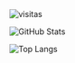 <img src="https://komarev.com/ghpvc/?username=El-brayan502&label=Profile%20views&color=0e75b6&style=flat" alt="visitas" />

![GitHub Stats](https://github-readme-stats.vercel.app/api?username=El-brayan502&show_icons=true&theme=radical)

![Top Langs](https://github-readme-stats.vercel.app/api/top-langs/?username=El-brayan502&layout=compact&theme=tokyonight)